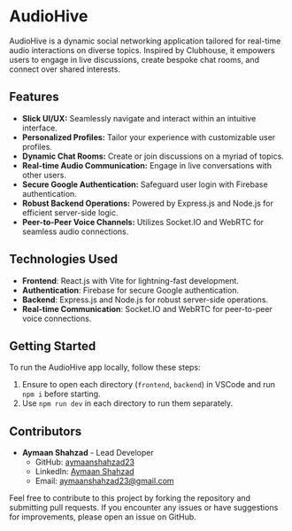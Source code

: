 # AudioHive

AudioHive is a dynamic social networking application tailored for real-time audio interactions on diverse topics. Inspired by Clubhouse, it empowers users to engage in live discussions, create bespoke chat rooms, and connect over shared interests.

## Features

- **Slick UI/UX:** Seamlessly navigate and interact within an intuitive interface.
- **Personalized Profiles:** Tailor your experience with customizable user profiles.
- **Dynamic Chat Rooms:** Create or join discussions on a myriad of topics.
- **Real-time Audio Communication:** Engage in live conversations with other users.
- **Secure Google Authentication:** Safeguard user login with Firebase authentication.
- **Robust Backend Operations:** Powered by Express.js and Node.js for efficient server-side logic.
- **Peer-to-Peer Voice Channels:** Utilizes Socket.IO and WebRTC for seamless audio connections.

## Technologies Used

- **Frontend**: React.js with Vite for lightning-fast development.
- **Authentication**: Firebase for secure Google authentication.
- **Backend**: Express.js and Node.js for robust server-side operations.
- **Real-time Communication**: Socket.IO and WebRTC for peer-to-peer voice connections.

## Getting Started

To run the AudioHive app locally, follow these steps:

1. Ensure to open each directory (`frontend`, `backend`) in VSCode and run `npm i` before starting.
2. Use `npm run dev` in each directory to run them separately.

## Contributors

- **Aymaan Shahzad** - Lead Developer
  - GitHub: [aymaanshahzad23](https://github.com/aymaanshahzad23)
  - LinkedIn: [Aymaan Shahzad](https://www.linkedin.com/in/aymaanshahzad23/)
  - Email: aymaanshahzad23@gmail.com

Feel free to contribute to this project by forking the repository and submitting pull requests. If you encounter any issues or have suggestions for improvements, please open an issue on GitHub.
